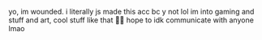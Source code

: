 yo, im wounded. i literally js made this acc bc y not lol
im into gaming and stuff and art, cool stuff like that 🤷‍♀️
hope to idk communicate with anyone lmao

<!---
woundeds0ul/woundeds0ul is a ✨ special ✨ repository because its `README.md` (this file) appears on your GitHub profile.
You can click the Preview link to take a look at your changes.
--->
